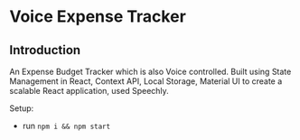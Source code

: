 # Voice Expense Tracker

## Introduction

An Expense Budget Tracker which is also Voice controlled. Built using State Management in React, Context API, Local Storage, Material UI to create a scalable React application, used Speechly. 

Setup:
- run ```npm i && npm start```
